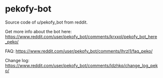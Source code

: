 # pekofy-bot

Source code of u/pekofy_bot from reddit.


Get more info about the bot here: https://www.reddit.com/user/pekofy_bot/comments/krxxol/pekofy_bot_here_peko/

FAQ: https://www.reddit.com/user/pekofy_bot/comments/lhrzl1/faq_peko/

Change log: https://www.reddit.com/user/pekofy_bot/comments/ldzhkq/change_log_peko/
